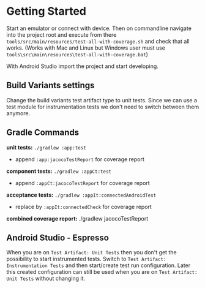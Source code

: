 # Getting Started

Start an emulator or connect with device.
Then on commandline navigate into the project root and execute from there `tools/src/main/resources/test-all-with-coverage.sh`
and check that all works. (Works with Mac and Linux but Windows user must use `tools\src\main\resources\test-all-with-coverage.bat`)

With Android Studio import the project and start developing.

## Build Variants settings

Change the build variants test artifact type to unit tests.
Since we can use a test module for instrumentation tests we don't need to switch between them anymore.

## Gradle Commands

**unit tests:** `./gradlew :app:test`

* append `:app:jacocoTestReport` for coverage report

**component tests:** `./gradlew :appCt:test`

* append `:appCt:jacocoTestReport` for coverage report

**acceptance tests:** `./gradlew :appIt:connectedAndroidTest`

* replace by `:appIt:connectedCheck` for coverage report

**combined coverage report:** ./gradlew jacocoTestReport

## Android Studio - Espresso

When you are on `Test Artifact: Unit Tests` then you don't get the possibility to start instrumented tests.
Switch to `Test Artifact: Instrumentation Tests` and then start/create test run configuration.
Later this created configuration can still be used when you are on `Test Artifact: Unit Tests` without changing it.